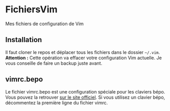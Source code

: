 # FichiersVim

Mes fichiers de configuration de Vim

## Installation

Il faut cloner le repos et déplacer tous les fichiers dans le dossier `~/.vim`. 
**Attention :** Cette opération va effacer votre configuration Vim actuelle. Je vous conseille de faire un backup juste avant.

## vimrc.bepo

Le fichier vimrc.bepo est une configuration spéciale pour les claviers bépo. Vous pouvez la retrouver [sur le site officiel](https://bepo.fr/wiki/Vim#.7E.2F.vimrc). Si vous utilisez un clavier bépo, décommentez la première ligne du fichier vimrc.

